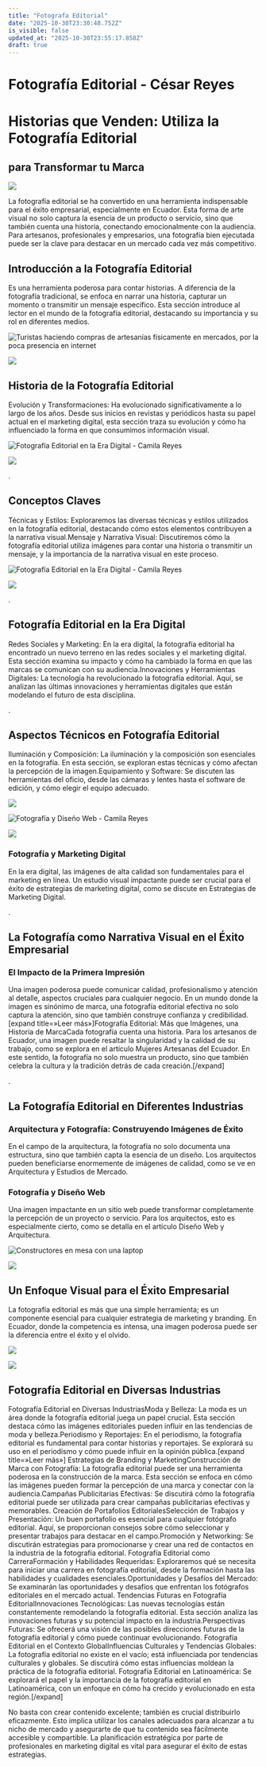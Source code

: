 ```yaml
---
title: "Fotografa Editorial"
date: "2025-10-30T23:30:48.752Z"
is_visible: false
updated_at: "2025-10-30T23:55:17.858Z"
draft: true
---
```


# Fotografía Editorial - César Reyes
# Historias que Venden: Utiliza la Fotografía Editorial
## para Transformar tu Marca
![](https://cesarreyesjaramillo.com/wp-content/uploads/2024/01/DSC00234-scaled.jpg)
La fotografía editorial se ha convertido en una herramienta indispensable para el éxito empresarial, especialmente en Ecuador. Esta forma de arte visual no solo captura la esencia de un producto o servicio, sino que también cuenta una historia, conectando emocionalmente con la audiencia. Para artesanos, profesionales y empresarios, una fotografía bien ejecutada puede ser la clave para destacar en un mercado cada vez más competitivo.
## Introducción a la Fotografía Editorial
Es una herramienta poderosa para contar historias. A diferencia de la fotografía tradicional, se enfoca en narrar una historia, capturar un momento o transmitir un mensaje específico. Esta sección introduce al lector en el mundo de la fotografía editorial, destacando su importancia y su rol en diferentes medios.
![Turistas haciendo compras de artesanías físicamente en mercados, por la poca presencia en internet](https://cesarreyesjaramillo.com/wp-content/uploads/2023/05/2.jpg)
![](https://cesarreyesjaramillo.com/wp-content/uploads/2024/01/Historia-de-la-Fotografia-Editorial.png)
## Historia de la Fotografía Editorial
Evolución y Transformaciones: Ha evolucionado significativamente a lo largo de los años. Desde sus inicios en revistas y periódicos hasta su papel actual en el marketing digital, esta sección traza su evolución y cómo ha influenciado la forma en que consumimos información visual.
![Fotografía Editorial en la Era Digital - Camila Reyes](https://cesarreyesjaramillo.com/wp-content/uploads/2024/01/Fotografia-Editorial-en-la-Era-Digital.png)
![](https://cesarreyesjaramillo.com/wp-content/uploads/2023/01/frame-about-nikicivi-3.png)
.
## Conceptos Claves
Técnicas y Estilos: Exploraremos las diversas técnicas y estilos utilizados en la fotografía editorial, destacando cómo estos elementos contribuyen a la narrativa visual.Mensaje y Narrativa Visual: Discutiremos cómo la fotografía editorial utiliza imágenes para contar una historia o transmitir un mensaje, y la importancia de la narrativa visual en este proceso.
![Fotografía Editorial en la Era Digital - Camila Reyes](https://cesarreyesjaramillo.com/wp-content/uploads/2024/01/Redes-sociales-683x1024.jpg)
![](https://cesarreyesjaramillo.com/wp-content/uploads/2023/01/frame-about-nikicivi-3.png)
.
## Fotografía Editorial en la Era Digital
Redes Sociales y Marketing: En la era digital, la fotografía editorial ha encontrado un nuevo terreno en las redes sociales y el marketing digital. Esta sección examina su impacto y cómo ha cambiado la forma en que las marcas se comunican con su audiencia.Innovaciones y Herramientas Digitales: La tecnología ha revolucionado la fotografía editorial. Aquí, se analizan las últimas innovaciones y herramientas digitales que están modelando el futuro de esta disciplina.
.
## Aspectos Técnicos en Fotografía Editorial
Iluminación y Composición: La iluminación y la composición son esenciales en la fotografía. En esta sección, se exploran estas técnicas y cómo afectan la percepción de la imagen.Equipamiento y Software: Se discuten las herramientas del oficio, desde las cámaras y lentes hasta el software de edición, y cómo elegir el equipo adecuado.
![](https://cesarreyesjaramillo.com/wp-content/uploads/2024/01/Iluminacion-Camila-Reyes-1024x771.jpg)
![Fotografía y Diseño Web - Camila Reyes](https://cesarreyesjaramillo.com/wp-content/uploads/2024/01/DSC00344-1-684x1024.jpg)
![](https://cesarreyesjaramillo.com/wp-content/uploads/2023/01/frame-about-nikicivi-3.png)
### Fotografía y Marketing Digital
En la era digital, las imágenes de alta calidad son fundamentales para el marketing en línea. Un estudio visual impactante puede ser crucial para el éxito de estrategias de marketing digital, como se discute en Estrategias de Marketing Digital.
.
## La Fotografía como Narrativa Visual en el Éxito Empresarial
### El Impacto de la Primera Impresión
Una imagen poderosa puede comunicar calidad, profesionalismo y atención al detalle, aspectos cruciales para cualquier negocio. En un mundo donde la imagen es sinónimo de marca, una fotografía editorial efectiva no solo captura la atención, sino que también construye confianza y credibilidad.[expand title=»Leer más»]Fotografía Editorial: Más que Imágenes, una Historia de MarcaCada fotografía cuenta una historia. Para los artesanos de Ecuador, una imagen puede resaltar la singularidad y la calidad de su trabajo, como se explora en el artículo Mujeres Artesanas del Ecuador. En este sentido, la fotografía no solo muestra un producto, sino que también celebra la cultura y la tradición detrás de cada creación.[/expand]
.
## La Fotografía Editorial en Diferentes Industrias
### Arquitectura y Fotografía: Construyendo Imágenes de Éxito
En el campo de la arquitectura, la fotografía no solo documenta una estructura, sino que también capta la esencia de un diseño. Los arquitectos pueden beneficiarse enormemente de imágenes de calidad, como se ve en Arquitectura y Estudios de Mercado.
### Fotografía y Diseño Web
Una imagen impactante en un sitio web puede transformar completamente la percepción de un proyecto o servicio. Para los arquitectos, esto es especialmente cierto, como se detalla en el artículo Diseño Web y Arquitectura.
![Constructores en mesa con una laptop](https://cesarreyesjaramillo.com/wp-content/uploads/2023/05/3-1024x1024.jpg)
![](https://cesarreyesjaramillo.com/wp-content/uploads/2023/01/frame-about-nikicivi-3.png)
## Un Enfoque Visual para el Éxito Empresarial
La fotografía editorial es más que una simple herramienta; es un componente esencial para cualquier estrategia de marketing y branding. En Ecuador, donde la competencia es intensa, una imagen poderosa puede ser la diferencia entre el éxito y el olvido.
![](https://cesarreyesjaramillo.com/wp-content/uploads/2023/04/Diseno-sin-titulo-24-1-1024x1024.jpg)
![](https://cesarreyesjaramillo.com/wp-content/uploads/2024/01/Historia-de-la-Fotografia-Editorial.png)
## Fotografía Editorial en Diversas Industrias
Fotografía Editorial en Diversas IndustriasModa y Belleza: La moda es un área donde la fotografía editorial juega un papel crucial. Esta sección destaca cómo las imágenes editoriales pueden influir en las tendencias de moda y belleza.Periodismo y Reportajes: En el periodismo, la fotografía editorial es fundamental para contar historias y reportajes. Se explorará su uso en el periodismo y cómo puede influir en la opinión pública.[expand title=»Leer más»] Estrategias de Branding y MarketingConstrucción de Marca con Fotografía: La fotografía editorial puede ser una herramienta poderosa en la construcción de la marca. Esta sección se enfoca en cómo las imágenes pueden formar la percepción de una marca y conectar con la audiencia.Campañas Publicitarias Efectivas: Se discutirá cómo la fotografía editorial puede ser utilizada para crear campañas publicitarias efectivas y memorables. Creación de Portafolios EditorialesSelección de Trabajos y Presentación: Un buen portafolio es esencial para cualquier fotógrafo editorial. Aquí, se proporcionan consejos sobre cómo seleccionar y presentar trabajos para destacar en el campo.Promoción y Networking: Se discutirán estrategias para promocionarse y crear una red de contactos en la industria de la fotografía editorial. Fotografía Editorial como CarreraFormación y Habilidades Requeridas: Exploraremos qué se necesita para iniciar una carrera en fotografía editorial, desde la formación hasta las habilidades y cualidades esenciales.Oportunidades y Desafíos del Mercado: Se examinarán las oportunidades y desafíos que enfrentan los fotógrafos editoriales en el mercado actual. Tendencias Futuras en Fotografía EditorialInnovaciones Tecnológicas: Las nuevas tecnologías están constantemente remodelando la fotografía editorial. Esta sección analiza las innovaciones futuras y su potencial impacto en la industria.Perspectivas Futuras: Se ofrecerá una visión de las posibles direcciones futuras de la fotografía editorial y cómo puede continuar evolucionando. Fotografía Editorial en el Contexto GlobalInfluencias Culturales y Tendencias Globales: La fotografía editorial no existe en el vacío; está influenciada por tendencias culturales y globales. Se discutirá cómo estas influencias moldean la práctica de la fotografía editorial. Fotografía Editorial en Latinoamérica: Se explorará el papel y la importancia de la fotografía editorial en Latinoamérica, con un enfoque en cómo ha crecido y evolucionado en esta región.[/expand]
No basta con crear contenido excelente; también es crucial distribuirlo eficazmente. Esto implica utilizar los canales adecuados para alcanzar a tu nicho de mercado y asegurarte de que tu contenido sea fácilmente accesible y compartible. La planificación estratégica por parte de profesionales en marketing digital es vital para asegurar el éxito de estas estrategias.